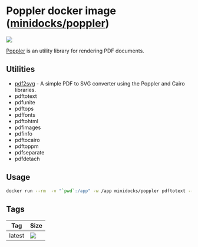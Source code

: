 Poppler docker image ([minidocks/poppler](https://hub.docker.com/r/minidocks/poppler))
======================================================================================

![](https://upload.wikimedia.org/wikipedia/commons/thumb/3/36/Poppler_logotype.svg/150px-Poppler_logotype.svg.png)

[Poppler](https://poppler.freedesktop.org/) is an utility library for rendering
PDF documents.

Utilities
---------

-   [pdf2svg](https://github.com/dawbarton/pdf2svg) - A simple PDF to SVG
    converter using the Poppler and Cairo libraries.
-   pdftotext
-   pdfunite
-   pdftops
-   pdffonts
-   pdftohtml
-   pdfimages
-   pdfinfo
-   pdftocairo
-   pdftoppm
-   pdfseparate
-   pdfdetach

Usage
-----

```bash
docker run --rm  -v "`pwd`:/app" -w /app minidocks/poppler pdftotext --help
```

Tags
----

| Tag    | Size                                                                   |
|--------|------------------------------------------------------------------------|
| latest | ![](https://img.shields.io/docker/image-size/minidocks/poppler/latest?style=flat-square&logo=docker&label=size) |
